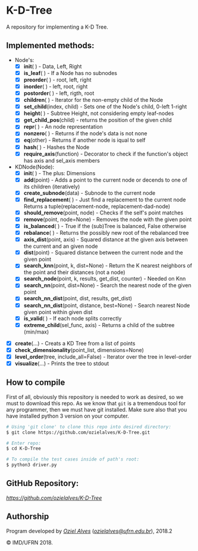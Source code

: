 # K-D-Tree

A repository for implementing a K-D Tree.

## Implemented methods:
- Node's:
  - [x] __init__( ) - Data, Left, Right
  -	[x] __is_leaf__( ) - If a Node has no subnodes
  -	[x] __preorder__( ) - root, left, right
  -	[x] __inorder__( ) - left, root, right
  -	[x] __postorder__( ) - left, rigth, root
  -	[x] __children__( ) - Iterator for the non-empty child of the Node
  -	[x] __set_child__(index, child) - Sets one of the Node's child, 0-left 1-right
  -	[x] __height__( ) - Subtree Height, not considering empty leaf-nodes
  -	[x] __get_child_pos__(child) - returns the position of the given child
  -	[x] __repr__( ) - An node representation
  -	[x] __nonzero__( ) - Returns if the node's data is not none
  -	[x] __eq__(other) - Returns if another node is iqual to self
  -	[x] __hash__( ) - Hashes the Node
  -	[x] __require_axis__(function) - Decorator to check if the function's object has
									 axis and sel_axis members
- KDNode(Node):
	-	[x] __init__( ) - The plus: Dimensions
	-	[x] __add__(point) - Adds a point to the current node or decends to one of its 
					   		children (iteratively)
	-	[x] __create_subnode__(data) - Subnode to the current node
	-	[x] __find_replacement__( ) - Just find a replacement to the current node Returns
									 a tuple(replacement-node, replacement-dad-node)
	-	[x] __should_remove__(point, node) - Checks if the self's point matches
	-	[x] __remove__(point, node=None) - Removes the node with the given point
	-	[x] __is_balanced__( ) - True if the (sub)Tree is balanced, False otherwise
	-	[x] __rebalance__( ) - Returns the possibly new root of the rebalanced tree
	-	[x] __axis_dist__(point, axis) - Squared distance at the given axis between the 
									 current and an given node
	-	[x] __dist__(point) - Squared distance between the current node and the given
						  point
	-	[x] __search_knn__(point, k, dist=None) - Return the K nearest neighbors of the 
											  point and their distances (not a node)
	-	[x] __search_node__(point, k, results, get_dist, counter) - Needed on Knn 
	-	[x] __search_nn__(point, dist=None) - Search the nearest node of the given point
	-	[x] __search_nn_dist__(point, dist, results, get_dist)
	-	[x] __search_nn_dist__(point, distance, best=None) - Search nearest Node given
															point within given dist
	-	[x] __is_valid__( ) - If each node splits correctly
	-	[x] __extreme_child__(sel_func, axis) - Returns a child of the subtree (min/max)
	
- [x] __create__(...) - Creats a KD Tree from a list of points
-	[x] __check_dimensionality__(point_list, dimensions=None)
-	[x] __level_order__(tree, include_all=False) - Iterator over the tree in level-order
-	[x] __visualize__(...) - Prints the tree to stdout
	
## How to compile

First of all, obviously this repository is needed to work as desired, so we must to download this repo. As we know that `git` is a tremendous tool for any programmer, then we must have git installed. Make sure also that you have installed python 3 version on your computer.

```bash
# Using 'git clone' to clone this repo into desired directory:
$ git clone https://github.com/ozielalves/K-D-Tree.git

# Enter repo:
$ cd K-D-Tree

# To compile the test cases inside of path's root:
$ python3 driver.py
```
## GitHub Repository:

*https://github.com/ozielalves/K-D-Tree*


## Authorship

Program developed by [_Oziel Alves_](https://github.com/ozielalves) (*ozielalves@ufrn.edu.br*), 2018.2

&copy; IMD/UFRN 2018.
